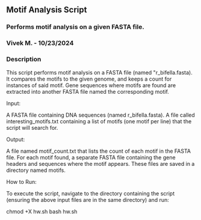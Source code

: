 ## Motif Analysis Script
### Performs motif analysis on a given FASTA file.
### Vivek M. - 10/23/2024

### Description
This script performs motif analysis on a FASTA file (named "r_bifella.fasta). It compares the motifs to the given genome, and keeps a count for instances of said motif. Gene sequences where motifs are found are extracted into another FASTA file named the corresponding motif.

Input:

A FASTA file containing DNA sequences (named r_bifella.fasta).
A file called interesting_motifs.txt containing a list of motifs (one motif per line) that the script will search for.

Output:

A file named motif_count.txt that lists the count of each motif in the FASTA file.
For each motif found, a separate FASTA file containing the gene headers and sequences where the motif appears. These files are saved in a directory named motifs.

How to Run:

To execute the script, navigate to the directory containing the script (ensuring the above input files are in the same directory) and run:

chmod +X hw.sh
bash hw.sh